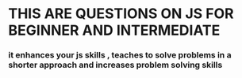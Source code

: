 <html>
  <head></head>
  <body>
    <h1>THIS ARE QUESTIONS ON JS FOR BEGINNER AND INTERMEDIATE</h1>
    <h3>it enhances your js skills , teaches to solve problems in a shorter approach and increases problem solving skills</h3>
  </body>
</html>
